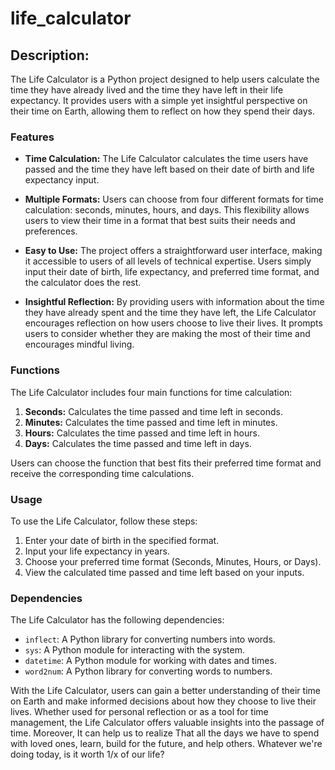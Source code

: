 # life_calculator

## Description:

The Life Calculator is a Python project designed to help users calculate the time they have already lived and the time they have left in their life expectancy. It provides users with a simple yet insightful perspective on their time on Earth, allowing them to reflect on how they spend their days.

### Features

- **Time Calculation:** The Life Calculator calculates the time users have passed and the time they have left based on their date of birth and life expectancy input.

- **Multiple Formats:** Users can choose from four different formats for time calculation: seconds, minutes, hours, and days. This flexibility allows users to view their time in a format that best suits their needs and preferences.

- **Easy to Use:** The project offers a straightforward user interface, making it accessible to users of all levels of technical expertise. Users simply input their date of birth, life expectancy, and preferred time format, and the calculator does the rest.

- **Insightful Reflection:** By providing users with information about the time they have already spent and the time they have left, the Life Calculator encourages reflection on how users choose to live their lives. It prompts users to consider whether they are making the most of their time and encourages mindful living.

### Functions

The Life Calculator includes four main functions for time calculation:

1. **Seconds:** Calculates the time passed and time left in seconds.
2. **Minutes:** Calculates the time passed and time left in minutes.
3. **Hours:** Calculates the time passed and time left in hours.
4. **Days:** Calculates the time passed and time left in days.

Users can choose the function that best fits their preferred time format and receive the corresponding time calculations.

### Usage

To use the Life Calculator, follow these steps:

1. Enter your date of birth in the specified format.
2. Input your life expectancy in years.
3. Choose your preferred time format (Seconds, Minutes, Hours, or Days).
4. View the calculated time passed and time left based on your inputs.


### Dependencies

The Life Calculator has the following dependencies:

- `inflect`: A Python library for converting numbers into words.
- `sys`: A Python module for interacting with the system.
- `datetime`: A Python module for working with dates and times.
- `word2num`: A Python library for converting words to numbers.


With the Life Calculator, users can gain a better understanding of their time on Earth and make informed decisions about how they choose to live their lives. Whether used for personal reflection or as a tool for time management, the Life Calculator offers valuable insights into the passage of time. Moreover, It can help us to realize That all the days we have to spend with loved ones, learn, build for the future, and help others. Whatever we're doing today, is it worth 1/x of our life?
